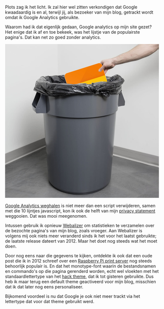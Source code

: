 <!--
.. title: Just is just: Google Analytics
.. slug: just-is-just-google-analytics
.. date: 2018-11-15 20:48:40 UTC+01:00
.. tags: google, grog, privacy
.. category: 
.. link: 
.. description: 
.. type: text
-->

Plots zag ik het licht. Ik zal hier wel zitten verkondigen dat Google
kwaadaardig is en al, terwijl jij, als bezoeker van mijn blog, getrackt wordt
omdat ik Google Analytics gebruikte.

Waarom had ik dat eigenlijk gedaan, Google analytics op mijn site gezet? Het
enige dat ik af en toe bekeek, was het lijstje van de populairste pagina's.
Dat kan net zo goed zonder analytics.

![Google Analytics bij het vuilnis](/galleries/grog/analytics-vuilnis.png)

[Google Analytics
weghalen](https://github.com/johanv/blog.johanv.org/commit/c6b5c49ef853984356cea989fac3c1d093bb7098)
is niet meer dan een script verwijderen, samen met die 10 lijntjes javascript,
kon ik ook de helft van mijn [privacy statement](/pages/privacy) weggooien. Dat
was mooi meegenomen.

<!-- TEASER_END -->

Intussen gebruik ik opnieuw [Webalizer](http://www.webalizer.org/) om
statistieken te verzamelen over de bezochte pagina's van mijn blog, zoals
vroeger. Aan Webalizer is volgens mij ook niets meer veranderd sinds ik het voor
het laatst gebruikte; de laatste release dateert van 2012. Maar het doet nog
steeds wat het moet doen.

Door nog eens naar die gegevens te kijken, ontdekte ik ook dat een oude post die
ik in 2012 schreef over een [Raspberry Pi print server](/posts/old/node-195) nog
steeds behoorlijk populair is. En dat het monotype-font waarin de
bestandsnamen en commando's op die pagina gerenderd worden,
echt wel vloekten met het standaardlettertype van het
[hack theme](https://themes.getnikola.com/v8/hack/), dat ik tot gisteren
gebruikte. Dus heb ik
maar terug een default theme geactiveerd voor mijn blog, misschien dat
ik dat later nog eens personaliseer.

Bijkomend voordeel is nu dat Google je ook niet meer trackt via het lettertype
dat voor dat theme gebruikt werd.
